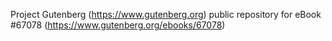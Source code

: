 Project Gutenberg (https://www.gutenberg.org) public repository for
eBook #67078 (https://www.gutenberg.org/ebooks/67078)
